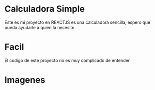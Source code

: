 # Calculadora Simple
 Este es mi proyecto en REACTJS es una calculadora sencilla, espero que pueda ayudarle a quien la necesite.

# Facil
El codigo de este proyecto no es muy complicado de entender


# Imagenes
